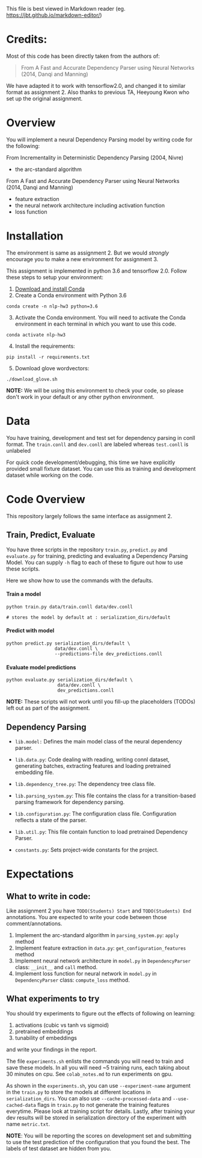 This file is best viewed in Markdown reader (eg. https://jbt.github.io/markdown-editor/)

# Credits:

Most of this code has been directly taken from the authors of:

> From A Fast and Accurate Dependency Parser using Neural Networks (2014, Danqi and Manning)

We have adapted it to work with tensorflow2.0, and changed it to similar format as assignment 2. Also thanks to previous TA, Heeyoung Kwon who set up the original assignment.

# Overview

You will implement a neural Dependency Parsing model by writing code for the following:

From Incrementality in Deterministic Dependency Parsing (2004, Nivre)
- the arc-standard algorithm

From A Fast and Accurate Dependency Parser using Neural Networks (2014, Danqi and Manning)

- feature extraction
- the neural network architecture including activation function
- loss function


# Installation

The environment is same as assignment 2. But we would *strongly* encourage you to make a new environment for assignment 3.

This assignment is implemented in python 3.6 and tensorflow 2.0. Follow these steps to setup your environment:

1. [Download and install Conda](http://https://conda.io/projects/conda/en/latest/user-guide/install/index.html "Download and install Conda")
2. Create a Conda environment with Python 3.6
```
conda create -n nlp-hw3 python=3.6
```

3. Activate the Conda environment. You will need to activate the Conda environment in each terminal in which you want to use this code.
```
conda activate nlp-hw3
```
4. Install the requirements:
```
pip install -r requirements.txt
```

5. Download glove wordvectors:
```
./download_glove.sh
```

**NOTE:** We will be using this environment to check your code, so please don't work in your default or any other python environment.


# Data

You have training, development and test set for dependency parsing in conll format. The `train.conll` and `dev.conll` are labeled whereas `test.conll` is unlabeled

For quick code development/debugging, this time we have explicitly provided small fixture dataset. You can use this as training and development dataset while working on the code.


# Code Overview


This repository largely follows the same interface as assignment 2.


## Train, Predict, Evaluate


You have three scripts in the repository `train.py`, `predict.py` and `evaluate.py` for training, predicting and evaluating a Dependency Parsing Model. You can supply `-h` flag to each of these to figure out how to use these scripts.

Here we show how to use the commands with the defaults.


#### Train a model
```
python train.py data/train.conll data/dev.conll

# stores the model by default at : serialization_dirs/default
```

#### Predict with model
```
python predict.py serialization_dirs/default \
                  data/dev.conll \
                  --predictions-file dev_predictions.conll
```

#### Evaluate model predictions

```
python evaluate.py serialization_dirs/default \
                   data/dev.conll \
                   dev_predictions.conll
```

**NOTE:** These scripts will not work until you fill-up the placeholders (TODOs) left out as part of the assignment.



## Dependency Parsing

  - `lib.model:` Defines the main model class of the neural dependency parser.

  - `lib.data.py`: Code dealing with reading, writing connl dataset, generating batches, extracting features and loading pretrained embedding file.

  - `lib.dependency_tree.py`: The dependency tree class file.

  - `lib.parsing_system.py`: This file contains the class for a transition-based parsing framework for dependency parsing.

  - `lib.configuration.py`: The configuration class file. Configuration reflects a state of the parser.

  - `lib.util.py`: This file contain function to load pretrained Dependency Parser.

  - `constants.py`: Sets project-wide constants for the project.


# Expectations

## What to write in code:

Like assignment 2 you have `TODO(Students) Start` and `TODO(Students) End` annotations. You are expected to write your code between those comment/annotations.

1. Implement the arc-standard algorithm in `parsing_system.py`: `apply` method
2. Implement feature extraction in `data.py`: `get_configuration_features` method
3. Implement neural network architecture in `model.py` in `DependencyParser` class: `__init__` and `call` method.
4. Implement loss function for neural network in `model.py` in `DependencyParser` class: `compute_loss` method.


## What experiments to try

You should try experiments to figure out the effects of following on learning:

1. activations (cubic vs tanh vs sigmoid)
2. pretrained embeddings
3. tunability of embeddings

and write your findings in the report.

The file `experiments.sh` enlists the commands you will need to train and save these models. In all you will need ~5 training runs, each taking about 30 minutes on cpu. See `colab_notes.md` to run experiments on gpu.

As shown in the `experiments.sh`, you can use `--experiment-name` argument in the `train.py` to store the models at different locations in `serialization_dirs`. You can also use `--cache-processed-data` and `--use-cached-data` flags in `train.py` to not generate the training features everytime. Please look at training script for details. Lastly, after training your dev results will be stored in serialization directory of the experiment with name `metric.txt`.

**NOTE**: You will be reporting the scores on development set and submitting to use the test prediction of the configuration that you found the best. The labels of test dataset are hidden from you.


